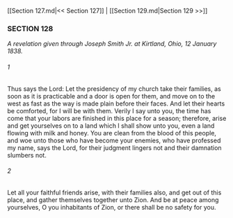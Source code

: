 [[Section 127.md|<< Section 127]]  |  [[Section 129.md|Section 129 >>]]

### SECTION 128

*A revelation given through Joseph Smith Jr. at Kirtland, Ohio, 12 January 1838.*

###### 1
Thus says the Lord: Let the presidency of my church take their families, as soon as it is practicable and a door is open for them, and move on to the west as fast as the way is made plain before their faces. And let their hearts be comforted, for I will be with them. Verily I say unto you, the time has come that your labors are finished in this place for a season; therefore, arise and get yourselves on to a land which I shall show unto you, even a land flowing with milk and honey. You are clean from the blood of this people, and woe unto those who have become your enemies, who have professed my name, says the Lord, for their judgment lingers not and their damnation slumbers not.

###### 2
Let all your faithful friends arise, with their families also, and get out of this place, and gather themselves together unto Zion. And be at peace among yourselves, O you inhabitants of Zion, or there shall be no safety for you.